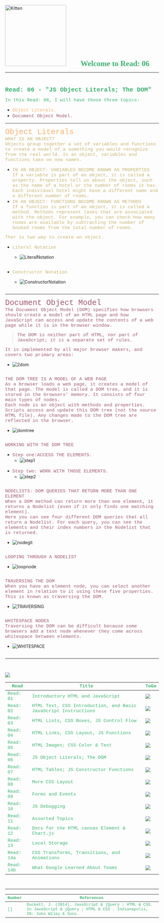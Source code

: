 <img src="https://asac.ltuc.com/wp-content/themes/asac/images/logo.png" alt="Kitten"
	title="LTUC-Abdul Aziz Al Ghurair School of Advanced Computing" width="200" />  &nbsp;&nbsp;&nbsp;&nbsp;&nbsp;&nbsp;&nbsp;&nbsp;&nbsp;&nbsp; <span style="font-family:Papyrus; font-size:25px;color:rgb(60, 179, 113)">**Welcome to Read: 06**</span>

---
<br>

<span style="font-family:Courier New; font-size:20px;color:rgb(60, 179, 113)"> **Read: 06 - "JS Object Literals; The DOM"** </span>

<span style="font-family:Courier New; font-size:15px;color:rgb(60, 179, 113)">In this Read: 06, I will have those three topics: 
</span><br>
- <span style="font-family:Courier New; font-size:15px;color:rgb(250, 179, 113)"> Object Literals. 
</span><br>
- <span style="font-family:Courier New; font-size:15px;color:rgb(160, 90, 113)"> Document Object Model. 
</span><br>
---
<span style="font-family:Courier New; font-size:25px;color:rgb(250, 179, 113)"> Object Literals </span><br>
<span style="font-family:Courier New; font-size:15px;color:rgb(200, 179, 113)">WHAT IS AN OBJECT?</span><br>
<span style="font-family:Courier New; font-size:15px;color:rgb(200, 179, 113)">Objects group together a set of variables and functions to create a model of a something you would recognize from the real world. In an object, variables and functions take on new names.</span> <br>
- <span style="font-family:Courier New; font-size:15px;color:rgb(200, 179, 113)">IN AN OBJECT: VARIABLES BECOME KNOWN AS PROPERTIES <br>If a variable is part of an object, it is called a property. Properties tell us about the object, such as
the name of a hotel or the number of rooms it has. Each individual hotel might have a different name and a different number of rooms.</span><br>
- <span style="font-family:Courier New; font-size:15px;color:rgb(200, 179, 113)">IN AN OBJECT: FUNCTIONS BECOME KNOWN AS METHODS<br>
If a function is part of an object, it is called a method. Methods represent tasks that are associated with the object. For example, you can check how many rooms are available by subtracting the number of booked rooms from the total number of rooms.</span><br>

<span style="font-family:Courier New; font-size:15px;color:rgb(200, 179, 113)">Ther is two way to create an object.</span><br>
- <span style="font-family:Courier New; font-size:15px;color:rgb(200, 179, 113)">Literal Notation</span><br>

    - ![LiteralNotation](https://raw.githubusercontent.com/shadykh/reading-notes/main/Code201/assets/LiteralNotation.PNG)<br><br>

- <span style="font-family:Courier New; font-size:15px;color:rgb(200, 179, 113)">Constructor Notation</span><br>

    - ![ConstructorNotation](https://raw.githubusercontent.com/shadykh/reading-notes/main/Code201/assets/ConstructorNotation.PNG)<br><br>

---
<span style="font-family:Courier New; font-size:25px;color:rgb(160, 90, 113)"> Document Object Model </span><br>
<span style="font-family:Courier New; font-size:15px;color:rgb(160, 90, 113)"> The Document Object Model (DOM) specifies how browsers should create a model of an HTML page and how JavaScript can access and update the
contents of a web page while it is in the browser window.
</span> <br>
> <span style="font-family:Courier New; font-size:15px;color:rgb(160, 90, 113)">The DOM is neither part of HTML, nor part of JavaScript; it is a separate set of rules.</span><br>

<span style="font-family:Courier New; font-size:15px;color:rgb(160, 90, 113)">It is implemented by all major browser makers, and covers two primary areas:</span><br>

- ![2dom](https://raw.githubusercontent.com/shadykh/reading-notes/main/Code201/assets/2dom.PNG)<br><br>

<span style="font-family:Courier New; font-size:15px;color:rgb(160, 90, 113)">THE DOM TREE IS A
MODEL OF A WEB PAGE</span><br>
<span style="font-family:Courier New; font-size:15px;color:rgb(160, 90, 113)">As a browser loads a web page, it creates a model of that page. The model is called a DOM tree, and it is stored in the browsers' memory. It consists of four main types of nodes.<br>
Each node is an object with methods and properties.
Scripts access and update this DOM tree (not the source HTML file).
Any changes made to the DOM tree are reflected in the browser.
</span><br>

- ![domtree](https://raw.githubusercontent.com/shadykh/reading-notes/main/Code201/assets/domtree.PNG)<br><br>

<span style="font-family:Courier New; font-size:15px;color:rgb(160, 90, 113)">WORKING WITH THE DOM TREE</span><br>
- <span style="font-family:Courier New; font-size:15px;color:rgb(160, 90, 113)">Step one:ACCESS THE ELEMENTS. <br></span>
    - ![step1](https://raw.githubusercontent.com/shadykh/reading-notes/main/Code201/assets/step1.PNG)<br><br>
- <span style="font-family:Courier New; font-size:15px;color:rgb(160, 90, 113)">Step two: WORK WITH THOSE ELEMENTS.<br></span>
    - ![step2](https://raw.githubusercontent.com/shadykh/reading-notes/main/Code201/assets/step2.PNG)<br><br>

<span style="font-family:Courier New; font-size:15px;color:rgb(160, 90, 113)">NODELISTS: DOM QUERIES THAT RETURN MORE THAN ONE ELEMENT<br>
When a DOM method can return more than one element, it returns a Nodelist (even if it only finds one matching element).<br>Here you can see four different DOM queries that all return a Nodelist. For each query, you can see the elements and their index numbers in the Nodelist that is returned.</span><br>

-  ![nodegit](https://raw.githubusercontent.com/shadykh/reading-notes/main/Code201/assets/nodegit.PNG)<br><br>

<span style="font-family:Courier New; font-size:15px;color:rgb(160, 90, 113)">LOOPING THROUGH A NODELIST</span><br>

-  ![loopnode](https://raw.githubusercontent.com/shadykh/reading-notes/main/Code201/assets/loopnode.PNG)<br><br>

<span style="font-family:Courier New; font-size:15px;color:rgb(160, 90, 113)">TRAVERSING THE DOM<br>When you have an element node, you can select another element in relation to it using these five properties. This is known as traversing the DOM.</span><br>

-  ![TRAVERSING](https://raw.githubusercontent.com/shadykh/reading-notes/main/Code201/assets/TRAVERSING.PNG)<br><br>

<span style="font-family:Courier New; font-size:15px;color:rgb(160, 90, 113)">WHITESPACE NODES<br>Traversing the DOM can be difficult because some browsers add a text node whenever they come across whitespace between elements.</span><br>

-  ![WHITESPACE](https://raw.githubusercontent.com/shadykh/reading-notes/main/Code201/assets/WHITESPACE.PNG)<br><br>

---
<br>

[<img src="assets/main.gif">](README)
<br>

| <span style="font-family:Courier New; font-size:15px;color:rgb(60, 179, 113)"> **Read** </span> |  <span style="font-family:Courier New; font-size:15px;color:rgb(60, 179, 113)"> **Title** </span>  |   <span style="font-family:Courier New; font-size:15px;color:rgb(60, 179, 113)"> **ToGo** </span>  |
| ----------- | ----------- | ----------- |
| <span style="font-family:Courier New; font-size:15px;color:rgb(60, 179, 113)"> Read: 01 </span>      | <span style="font-family:Courier New; font-size:15px;color:rgb(60, 179, 113)"> Introductory HTML and JavaScript </span>       |[<img src="assets/taphere.gif">](class-01)|
| <span style="font-family:Courier New; font-size:15px;color:rgb(60, 179, 113)"> Read: 02 </span>      | <span style="font-family:Courier New; font-size:15px;color:rgb(60, 179, 113)"> HTML Text, CSS Introduction, and Basic JavaScript Instructions </span>       |[<img src="assets/taphere.gif">](class-02)|
| <span style="font-family:Courier New; font-size:15px;color:rgb(60, 179, 113)"> Read: 03 </span>      | <span style="font-family:Courier New; font-size:15px;color:rgb(60, 179, 113)"> HTML Lists, CSS Boxes, JS Control Flow </span>       |[<img src="assets/taphere.gif">](class-03)|
| <span style="font-family:Courier New; font-size:15px;color:rgb(60, 179, 113)"> Read: 04 </span>      | <span style="font-family:Courier New; font-size:15px;color:rgb(60, 179, 113)"> HTML Links, CSS Layout, JS Functions </span>       |[<img src="assets/taphere.gif">](class-04)|
| <span style="font-family:Courier New; font-size:15px;color:rgb(60, 179, 113)"> Read: 05 </span>      | <span style="font-family:Courier New; font-size:15px;color:rgb(60, 179, 113)"> HTML Images; CSS Color & Text </span>       |[<img src="assets/taphere.gif">](class-05)|
| <span style="font-family:Courier New; font-size:15px;color:rgb(60, 179, 113)"> Read: 06 </span>      | <span style="font-family:Courier New; font-size:15px;color:rgb(60, 179, 113)"> JS Object Literals; The DOM </span>       |[<img src="assets/taphere.gif">](class-06)|
| <span style="font-family:Courier New; font-size:15px;color:rgb(60, 179, 113)"> Read: 07 </span>      | <span style="font-family:Courier New; font-size:15px;color:rgb(60, 179, 113)"> HTML Tables; JS Constructor Functions </span>       |[<img src="assets/uc.gif">](UC)|
| <span style="font-family:Courier New; font-size:15px;color:rgb(60, 179, 113)"> Read: 08 </span>      | <span style="font-family:Courier New; font-size:15px;color:rgb(60, 179, 113)"> More CSS Layout </span>       |[<img src="assets/uc.gif">](UC)|
| <span style="font-family:Courier New; font-size:15px;color:rgb(60, 179, 113)"> Read: 09 </span>      | <span style="font-family:Courier New; font-size:15px;color:rgb(60, 179, 113)"> Forms and Events </span>       |[<img src="assets/uc.gif">](UC)|
| <span style="font-family:Courier New; font-size:15px;color:rgb(60, 179, 113)"> Read: 10 </span>      | <span style="font-family:Courier New; font-size:15px;color:rgb(60, 179, 113)"> JS Debugging </span>       |[<img src="assets/uc.gif">](UC)|
| <span style="font-family:Courier New; font-size:15px;color:rgb(60, 179, 113)"> Read: 11 </span>      | <span style="font-family:Courier New; font-size:15px;color:rgb(60, 179, 113)"> Assorted Topics </span>       |[<img src="assets/uc.gif">](UC)|
| <span style="font-family:Courier New; font-size:15px;color:rgb(60, 179, 113)"> Read: 12 </span>      | <span style="font-family:Courier New; font-size:15px;color:rgb(60, 179, 113)"> Docs for the HTML canvas Element & Chart.js </span>       |[<img src="assets/uc.gif">](UC)|
| <span style="font-family:Courier New; font-size:15px;color:rgb(60, 179, 113)"> Read: 13 </span>      | <span style="font-family:Courier New; font-size:15px;color:rgb(60, 179, 113)"> Local Storage </span>       |[<img src="assets/uc.gif">](UC)|
| <span style="font-family:Courier New; font-size:15px;color:rgb(60, 179, 113)"> Read: 14a </span>      | <span style="font-family:Courier New; font-size:15px;color:rgb(60, 179, 113)"> CSS Transforms, Transitions, and Animations </span>       |[<img src="assets/uc.gif">](UC)|
| <span style="font-family:Courier New; font-size:15px;color:rgb(60, 179, 113)"> Read: 14b </span>      | <span style="font-family:Courier New; font-size:15px;color:rgb(60, 179, 113)"> What Google Learned About Teams </span>       |[<img src="assets/uc.gif">](UC)|
<br>

---
| <span style="font-family:Courier New; font-size:13px;color:rgb(60, 179, 113)"> **Number** </span> |  <span style="font-family:Courier New; font-size:13px;color:rgb(60, 179, 113)"> **References** </span>  |
| ----------- | ----------- |
| <span style="font-family:Courier New; font-size:13px;color:rgb(60, 179, 113)"> [] </span>      | <span style="font-family:Courier New; font-size:13px;color:rgb(60, 179, 113)"> Duckett, J. (2014). JavaScript &amp; jQuery ; HTML &amp; CSS. In JavaScript &amp; jQuery ; HTML &amp; CSS . Indianapolis, IN: John Wiley &amp; Sons. </span>       |
